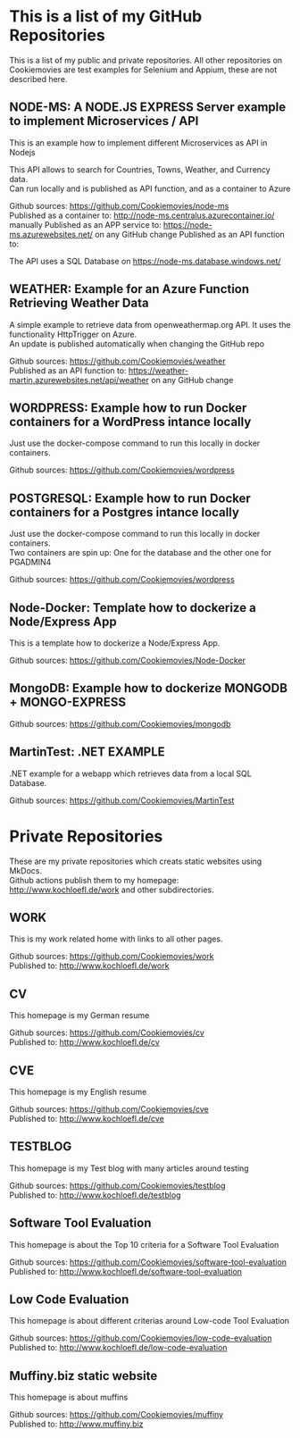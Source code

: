 # This is a list of my GitHub Repositories
  
  This is a list of my public and private repositories.
  All other repositories on Cookiemovies are test examples for Selenium and Appium, these are not described here.
    
## NODE-MS: A NODE.JS EXPRESS Server example to implement Microservices / API
  
This is an example how to implement different Microservices as API in Nodejs  
  
This API allows to search for Countries, Towns, Weather, and Currency data.  
Can run locally and is published as API function, and as a container to Azure   

Github sources: https://github.com/Cookiemovies/node-ms  
Published as a container to: http://node-ms.centralus.azurecontainer.io/  manually
Published as an APP service to: https://node-ms.azurewebsites.net/  on any GitHub change
Published as an API function to:  
  
The API uses a SQL Database on https://node-ms.database.windows.net/
  
## WEATHER: Example for an Azure Function Retrieving Weather Data
  
A simple example to retrieve data from openweathermap.org API.
It uses the functionality HttpTrigger on Azure.  
An update is published automatically when changing the GitHub repo  
  
Github sources: https://github.com/Cookiemovies/weather  
Published as an API function to: https://weather-martin.azurewebsites.net/api/weather on any GitHub change  
  
## WORDPRESS: Example how to run Docker containers for a WordPress intance locally
  
Just use the docker-compose command to run this locally in docker containers.  
  
Github sources: https://github.com/Cookiemovies/wordpress  
  
## POSTGRESQL: Example how to run Docker containers for a Postgres intance locally
  
Just use the docker-compose command to run this locally in docker containers.  
Two containers are spin up: One for the database and the other one for PGADMIN4
  
Github sources: https://github.com/Cookiemovies/wordpress  
  
## Node-Docker: Template how to dockerize a Node/Express App
  
This is a template how to dockerize a Node/Express App.  
  
Github sources: https://github.com/Cookiemovies/Node-Docker  
  
## MongoDB: Example how to dockerize MONGODB + MONGO-EXPRESS
  
Github sources: https://github.com/Cookiemovies/mongodb  
  
## MartinTest: .NET EXAMPLE
  
.NET example for a webapp which retrieves data from a local SQL Database.    
  
Github sources: https://github.com/Cookiemovies/MartinTest
  
# Private Repositories

These are my private repositories which creats static websites using MkDocs.   
Github actions publish them to my homepage: http://www.kochloefl.de/work and other subdirectories.   
  
## WORK
  
This is my work related home with links to all other pages.   
  
Github sources: https://github.com/Cookiemovies/work  
Published to:   http://www.kochloefl.de/work  
  
## CV
  
This homepage is my German resume  
  
Github sources: https://github.com/Cookiemovies/cv  
Published to:   http://www.kochloefl.de/cv  
  
## CVE
  
This homepage is my English resume  
  
Github sources: https://github.com/Cookiemovies/cve  
Published to:   http://www.kochloefl.de/cve  
  
## TESTBLOG
    
This homepage is my Test blog with many articles around testing  
  
Github sources: https://github.com/Cookiemovies/testblog  
Published to:   http://www.kochloefl.de/testblog  
  
## Software Tool Evaluation
  
This homepage is about the Top 10 criteria for a Software Tool Evaluation  
  
Github sources: https://github.com/Cookiemovies/software-tool-evaluation  
Published to:   http://www.kochloefl.de/software-tool-evaluation  
  
## Low Code Evaluation
  
This homepage is about different criterias around Low-code Tool Evaluation  
  
Github sources: https://github.com/Cookiemovies/low-code-evaluation  
Published to:   http://www.kochloefl.de/low-code-evaluation  
  
## Muffiny.biz static website
  
This homepage is about muffins  
  
Github sources: https://github.com/Cookiemovies/muffiny  
Published to:   http://www.muffiny.biz
  


